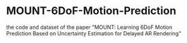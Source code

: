 # MOUNT-6DoF-Motion-Prediction
the code and dataset of the paper "MOUNT: Learning 6DoF Motion Prediction Based on Uncertainty Estimation for Delayed AR Rendering"
